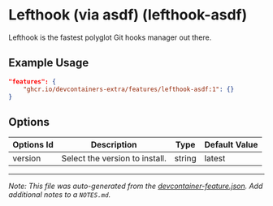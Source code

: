 
# Lefthook (via asdf) (lefthook-asdf)

Lefthook is the fastest polyglot Git hooks manager out there.

## Example Usage

```json
"features": {
    "ghcr.io/devcontainers-extra/features/lefthook-asdf:1": {}
}
```

## Options

| Options Id | Description | Type | Default Value |
|-----|-----|-----|-----|
| version | Select the version to install. | string | latest |



---

_Note: This file was auto-generated from the [devcontainer-feature.json](devcontainer-feature.json).  Add additional notes to a `NOTES.md`._
